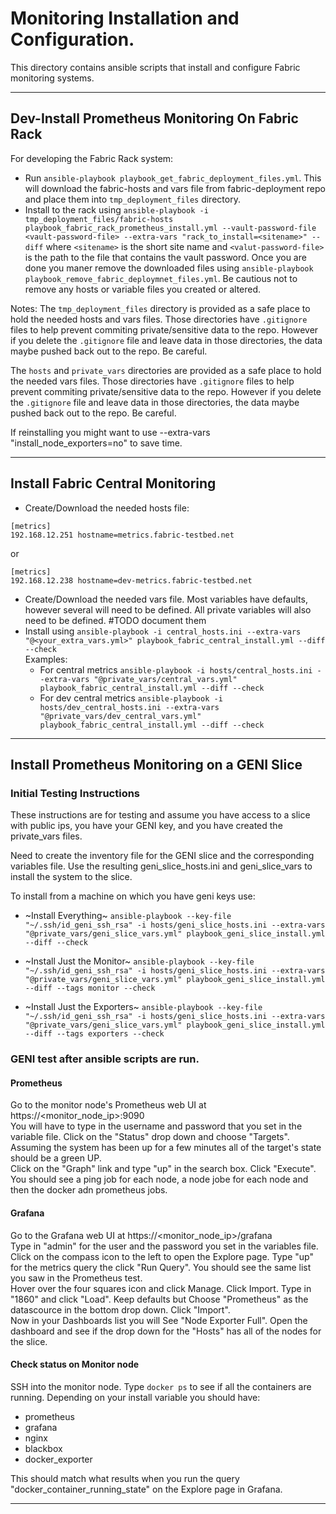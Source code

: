 # Monitoring Installation and Configuration.
This directory contains ansible scripts that install and configure Fabric monitoring systems.


-----
## Dev-Install Prometheus Monitoring On Fabric Rack
For developing the Fabric Rack system:
* Run `ansible-playbook playbook_get_fabric_deployment_files.yml`. This will download the fabric-hosts and vars file from fabric-deployment repo and place them into `tmp_deployment_files` directory.  
* Install to the rack using `ansible-playbook -i tmp_deployment_files/fabric-hosts playbook_fabric_rack_prometheus_install.yml --vault-password-file <vault-password-file> --extra-vars "rack_to_install=<sitename>" --diff` where `<sitename>` is the short site name and `<valut-password-file>` is the path to the file that contains the vault password.
Once you are done you maner remove the downloaded files using `ansible-playbook playbook_remove_fabric_deploymnet_files.yml`. Be cautious not to remove any hosts or variable files you created or altered.
  
Notes:
The `tmp_deployment_files` directory is provided as a safe place to hold the needed hosts and vars files. Those directories have `.gitignore` files to help prevent commiting private/sensitive data to the repo. However if you delete the `.gitignore` file and leave data in those directories, the data maybe pushed back out to the repo. Be careful. 

The `hosts` and `private_vars` directories are provided as a safe place to hold the needed vars files. Those directories have `.gitignore` files to help prevent commiting private/sensitive data to the repo. However if you delete the `.gitignore` file and leave data in those directories, the data maybe pushed back out to the repo. Be careful. 

If reinstalling you might want to use --extra-vars "install_node_exporters=no" to save time.


-----
## Install Fabric Central Monitoring

* Create/Download the needed hosts file:
```
[metrics]
192.168.12.251 hostname=metrics.fabric-testbed.net
```
or
```
[metrics]
192.168.12.238 hostname=dev-metrics.fabric-testbed.net
```
* Create/Download the needed vars file. Most variables have defaults, however several will need to be defined. All private variables will also need to be defined. #TODO document them
* Install using `ansible-playbook -i central_hosts.ini --extra-vars "@<your_extra_vars.yml>" playbook_fabric_central_install.yml --diff --check`  
  Examples:
  * For central metrics `ansible-playbook -i hosts/central_hosts.ini --extra-vars "@private_vars/central_vars.yml" playbook_fabric_central_install.yml --diff --check`
  * For dev central metrics `ansible-playbook -i hosts/dev_central_hosts.ini --extra-vars "@private_vars/dev_central_vars.yml" playbook_fabric_central_install.yml --diff --check`
  
-----
## Install Prometheus Monitoring on a GENI Slice

### Initial Testing Instructions
These instructions are for testing and assume you have access to a slice with public ips, you have your GENI key, and you have created the private_vars files. 

Need to create the inventory file for the GENI slice and the corresponding variables file. Use the resulting geni_slice_hosts.ini and geni_slice_vars to install the system to the slice. 

To install from a machine on which you have geni keys use: 

* ~Install Everything~ `ansible-playbook --key-file "~/.ssh/id_geni_ssh_rsa" -i hosts/geni_slice_hosts.ini --extra-vars "@private_vars/geni_slice_vars.yml" playbook_geni_slice_install.yml --diff --check`

* ~Install Just the Monitor~ `ansible-playbook --key-file "~/.ssh/id_geni_ssh_rsa" -i hosts/geni_slice_hosts.ini --extra-vars "@private_vars/geni_slice_vars.yml" playbook_geni_slice_install.yml --diff --tags monitor --check`

* ~Install Just the Exporters~ `ansible-playbook --key-file "~/.ssh/id_geni_ssh_rsa" -i hosts/geni_slice_hosts.ini --extra-vars "@private_vars/geni_slice_vars.yml" playbook_geni_slice_install.yml --diff --tags exporters --check`

### GENI test after ansible scripts are run.
#### Prometheus
Go to the monitor node's Prometheus web UI at https://<monitor_node_ip>:9090  
You will have to type in the username and password that you set in the variable file.
Click on the "Status" drop down and choose "Targets".  Assuming the system has been up for a few minutes all of the target's state should be a green UP.  
Click on the "Graph" link and type "up" in the search box. Click "Execute". You should see a ping job for each node, a node jobe for each node and then the docker adn prometheus jobs.

#### Grafana
Go to the Grafana web UI at https://<monitor_node_ip>/grafana  
Type in "admin" for the user and the password you set in the variables file.  
Click on the compass icon to the left to open the Explore page. Type "up" for the metrics query the click "Run Query". You should see the same list you saw in the Prometheus test.  
Hover over the four squares icon and click Manage.  Click Import. Type in "1860" and click "Load". Keep defaults but Choose "Prometheus" as the datascource in the bottom drop down. Click "Import".  
Now in your Dashboards list you will See "Node Exporter Full". Open the dashboard and see if the drop down for the "Hosts" has all of the nodes for the slice.
#### Check status on Monitor node
SSH into the monitor node. Type `docker ps` to see if all the containers are running. Depending on your install variable you should have: 
* prometheus
* grafana
* nginx
* blackbox
* docker_exporter

This should match what results when you run the query "docker_container_running_state" on the Explore page in Grafana.  

-----
